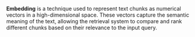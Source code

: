 **Embedding** is a technique used to represent text chunks as numerical vectors in a high-dimensional space. These vectors capture the semantic meaning of the text, allowing the retrieval system to compare and rank different chunks based on their relevance to the input query.

